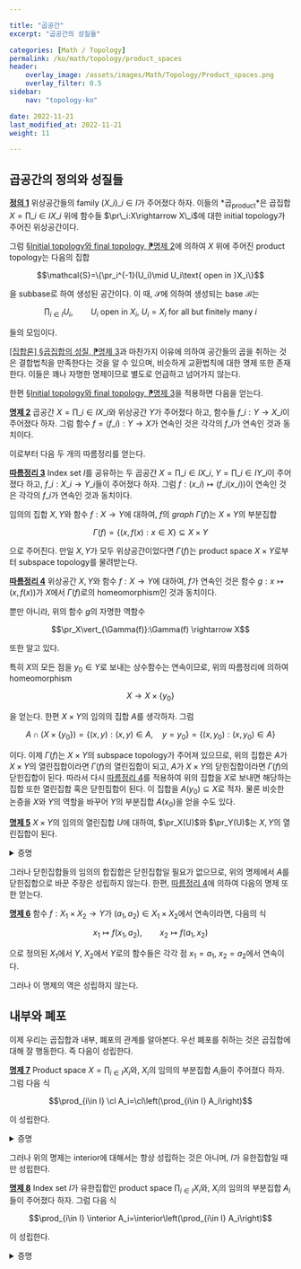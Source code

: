 ```yaml
---

title: "곱공간"
excerpt: "곱공간의 성질들"

categories: [Math / Topology]
permalink: /ko/math/topology/product_spaces
header:
    overlay_image: /assets/images/Math/Topology/Product_spaces.png
    overlay_filter: 0.5
sidebar: 
    nav: "topology-ko"

date: 2022-11-21
last_modified_at: 2022-11-21
weight: 11

---
```


## 곱공간의 정의와 성질들

<div class="definition" markdown="1">

<ins id="def1">**정의 1**</ins> 위상공간들의 family $(X\_i)\_{i\in I}$가 주어졌다 하자. 이들의 *곱<sub>product</sub>*은 곱집합 $X=\prod\_{i\in I}X\_i$ 위에 함수들 $\pr\_i:X\rightarrow X\_i$에 대한 initial topology가 주어진 위상공간이다.

</div>

그럼 [§Initial topology와 final topology, ⁋명제 2](/ko/math/topology/initial_and_final_topology#prop2)에 의하여 $X$ 위에 주어진 product topology는 다음의 집합

$$\mathcal{S}=\{\pr_i^{-1}(U_i)\mid U_i\text{ open in }X_i\}$$

을 subbase로 하여 생성된 공간이다. 이 때, $\mathcal{S}$에 의하여 생성되는 base $\mathcal{B}$는 

$$\prod_{i\in I} U_i,\qquad \text{$U_i$ open in $X_i$, $U_i=X_i$ for all but finitely many $i$}$$

들의 모임이다. 

[\[집합론\] §곱집합의 성질, ⁋명제 3](/ko/math/set_theory/property_of_products#prop3)과 마찬가지 이유에 의하여 공간들의 곱을 취하는 것은 결합법칙을 만족한다는 것을 알 수 있으며, 비슷하게 교환법칙에 대한 명제 또한 존재한다. 이들은 꽤나 자명한 명제이므로 별도로 언급하고 넘어가지 않는다.

한편 [§Initial topology와 final topology, ⁋명제 3](/ko/math/topology/initial_and_final_topology#prop3)을 적용하면 다음을 얻는다.

<div class="proposition" markdown="1">

<ins id="prop2">**명제 2**</ins> 곱공간 $X=\prod\_{i\in I}X\_i$와 위상공간 $Y$가 주어졌다 하고, 함수들 $f\_i:Y\rightarrow X\_i$이 주어졌다 하자. 그럼 함수 $f=(f\_i): Y\rightarrow X$가 연속인 것은 각각의 $f\_i$가 연속인 것과 동치이다.

</div>

이로부터 다음 두 개의 따름정리를 얻는다. 

<div class="proposition" markdown="1">

<ins id="cor3">**따름정리 3**</ins> Index set $I$를 공유하는 두 곱공간 $X=\prod\_{i\in I}X\_i$, $Y=\prod\_{i\in I}Y\_i$이 주어졌다 하고, $f\_i:X\_i\rightarrow Y\_i$들이 주어졌다 하자. 그럼 $f:(x\_i)\mapsto (f\_i(x\_i))$이 연속인 것은 각각의 $f\_i$가 연속인 것과 동치이다.

</div>

임의의 집합 $X, Y$와 함수 $f:X \rightarrow Y$에 대하여, $f$의 *graph* $\Gamma(f)$는 $X\times Y$의 부분집합

$$\Gamma(f)=\{(x,f(x): x\in X\}\subseteq X\times Y$$

으로 주어진다. 만일 $X, Y$가 모두 위상공간이었다면 $\Gamma(f)$는 product space $X\times Y$로부터 subspace topology를 물려받는다.

<div class="proposition" markdown="1">

<ins id="cor4">**따름정리 4**</ins> 위상공간 $X,Y$와 함수 $f:X\rightarrow Y$에 대하여, $f$가 연속인 것은 함수 $g:x\mapsto (x,f(x))$가 $X$에서 $\Gamma(f)$로의 homeomorphism인 것과 동치이다.

</div>

뿐만 아니라, 위의 함수 $g$의 자명한 역함수

$$\pr_X\vert_{\Gamma(f)}:\Gamma(f) \rightarrow X$$

또한 알고 있다. 

특히 $X$의 모든 점을 $y_0\in Y$로 보내는 상수함수는 연속이므로, 위의 따름정리에 의하여 homeomorphism

$$X\rightarrow X\times\{y_0\}$$

을 얻는다. 한편 $X\times Y$의 임의의 집합 $A$를 생각하자. 그럼 

$$A\cap (X\times \{y_0\})=\{(x,y): (x,y)\in A,\quad y=y_0\}=\{(x,y_0): (x,y_0)\in A\}$$

이다. 이제 $\Gamma(f)$는 $X\times Y$의 subspace topology가 주어져 있으므로, 위의 집합은 $A$가 $X\times Y$의 열린집합이라면 $\Gamma(f)$의 열린집합이 되고, $A$가 $X\times Y$의 닫힌집합이라면 $\Gamma(f)$의 닫힌집합이 된다. 따라서 다시 [따름정리 4](#cor4)를 적용하여 위의 집합을 $X$로 보내면 해당하는 집합 또한 열린집합 혹은 닫힌집합이 된다. 이 집합을 $A(y_0)\subseteq X$로 적자. 물론 비슷한 논증을 $X$와 $Y$의 역할을 바꾸어 $Y$의 부분집합 $A(x_0)$을 얻을 수도 있다. 

<div class="proposition" markdown="1">

<ins id="prop5">**명제 5**</ins> $X\times Y$의 임의의 열린집합 $U$에 대하여, $\pr_X(U)$와 $\pr_Y(U)$는 $X,Y$의 열린집합이 된다.  

</div>
<details class="proof" markdown="1">
<summary>증명</summary>

위의 논증과 다음 식

$$\pr_X(U)=\bigcup_{y\in Y} U(y),\qquad \pr_Y(U)=\bigcup_{x\in X} U(x)$$

으로부터 자명하다. 

</details>

그러나 닫힌집합들의 임의의 합집합은 닫힌집합일 필요가 없으므로, 위의 명제에서 $A$를 닫힌집합으로 바꾼 주장은 성립하지 않는다. 한편, [따름정리 4](#cor4)에 의하여 다음의 명제 또한 얻는다. 

<div class="proposition" markdown="1">

<ins id="prop6">**명제 6**</ins> 함수 $f:X_1\times X_2 \rightarrow Y$가 $(a_1,a_2)\in X_1\times X_2$에서 연속이라면, 다음의 식

$$x_1\mapsto f(x_1, a_2),\qquad x_2\mapsto f(a_1,x_2)$$

으로 정의된 $X_1$에서 $Y$, $X_2$에서 $Y$로의 함수들은 각각 점 $x_1=a_1$, $x_2=a_2$에서 연속이다. 

</div>

그러나 이 명제의 역은 성립하지 않는다. 

## 내부와 폐포

이제 우리는 곱집합과 내부, 폐포의 관계를 알아본다. 우선 폐포를 취하는 것은 곱집합에 대해 잘 행동한다. 즉 다음이 성립한다. 

<div class="proposition" markdown="1">

<ins id="prop7">**명제 7**</ins> Product space $X=\prod_{i\in I} X_i$와, $X_i$의 임의의 부분집합 $A_i$들이 주어졌다 하자. 그럼 다음 식

$$\prod_{i\in I} \cl A_i=\cl\left(\prod_{i\in I} A_i\right)$$

이 성립한다. 

</div>
<details class="proof" markdown="1">
<summary>증명</summary>



</details>

그러나 위의 명제는 interior에 대해서는 항상 성립하는 것은 아니며, $I$가 유한집합일 때만 성립한다.

<div class="proposition" markdown="1">

<ins id="prop8">**명제 8**</ins> Index set $I$가 유한집합인 product space $\prod_{i\in I} X_i$와, $X_i$의 임의의 부분집합 $A_i$들이 주어졌다 하자. 그럼 다음 식

$$\prod_{i\in I} \interior A_i=\interior\left(\prod_{i\in I} A_i\right)$$

이 성립한다. 

</div>
<details class="proof" markdown="1">
<summary>증명</summary>



</details>